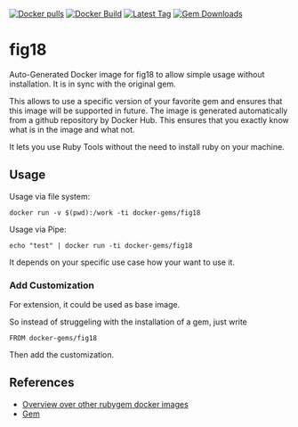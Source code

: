 [![Docker pulls](https://img.shields.io/docker/pulls/rubygem/fig18.svg)](https://hub.docker.com/r/rubygem/fig18/)
[![Docker Build](https://img.shields.io/docker/automated/rubygem/fig18.svg)](https://hub.docker.com/r/rubygem/fig18/)
[![Latest Tag](https://img.shields.io/github/tag/docker-rubygem/fig18.svg)](https://hub.docker.com/r/rubygem/fig18/)
[![Gem Downloads](https://img.shields.io/gem/dt/fig18.svg)](https://rubygems.org/gems/fig18/)
# fig18

Auto-Generated Docker image for fig18 to allow simple usage without installation.
It is in sync with the original gem.

This allows to use a specific version of your favorite gem and ensures that this image will be supported in future.
The image is generated automatically from a github repository by Docker Hub.
This ensures that you exactly know what is in the image and what not.

It lets you use Ruby Tools without the need to install ruby on your machine.

## Usage

Usage via file system:

`docker run -v $(pwd):/work -ti docker-gems/fig18`

Usage via Pipe:

`echo "test" | docker run -ti docker-gems/fig18`

It depends on your specific use case how your want to use it.

### Add Customization

For extension, it could be used as base image.

So instead of struggeling with the installation of a gem, just write

`FROM docker-gems/fig18`

Then add the customization.

## References

 - [Overview over other rubygem docker images](https://github.com/thinkbot/docker-rubygem)
 - [Gem](https://rubygems.org/gems/fig18/)
